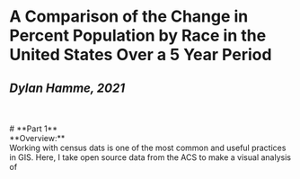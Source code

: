 # A Comparison of the Change in Percent Population by Race in the United States Over a 5 Year Period
## *Dylan Hamme, 2021*
<br>
<br>
# **Part 1**
<br>
**Overview:**
<br>
Working with census dats is one of the most common and useful practices in GIS. Here, I take open source data from the ACS to make a visual analysis of 
